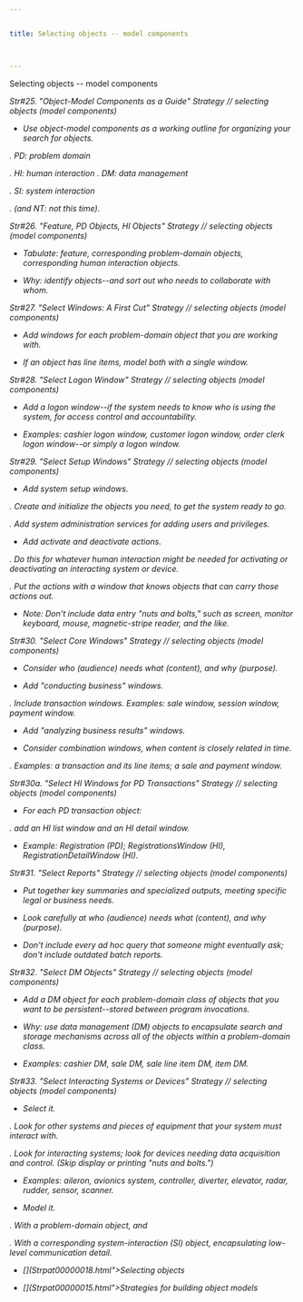 ```yaml
---


title: Selecting objects -- model components



---
```



<p>Selecting objects -- model components </p>

<p><i>Str#25. &quot;Object-Model Components as a Guide&quot; Strategy // selecting
objects (model components) </p>

*  Use object-model components as a working outline for organizing your search for
objects. </p>

<p>. PD: problem domain </p>

<p>. HI: human interaction . DM: data management </p>

<p>. SI: system interaction </p>

<p>. (and NT: not this time). </p>

<p><i>Str#26. &quot;Feature, PD Objects, HI Objects&quot; Strategy // selecting objects
(model components) </p>

*  Tabulate: feature, corresponding problem-domain objects, corresponding human
interaction objects. </p>

*  Why: identify objects--and sort out who needs to collaborate with whom. </p>

<p><i>Str#27. &quot;Select Windows: A First Cut&quot; Strategy // selecting objects (model
components) </p>

*  Add windows for each problem-domain object that you are working with. </p>

*  If an object has line items, model both with a single window. </p>

<p><i>Str#28. &quot;Select Logon Window&quot; Strategy // selecting objects (model
components) </p>

*  Add a logon window--if the system needs to know who is using the system, for
access control and accountability. </p>

*  Examples: cashier logon window, customer logon window, order clerk logon window--or
simply a logon window. </p>

<p><i>Str#29. &quot;Select Setup Windows&quot; Strategy // selecting objects (model
components) </p>

*  Add system setup windows. </p>

<p>. Create and initialize the objects you need, to get the system ready to go. </p>

<p>. Add system administration services for adding users and privileges. </p>

*  Add activate and deactivate actions. </p>

<p>. Do this for whatever human interaction might be needed for activating or deactivating
an interacting system or device. </p>

<p>. Put the actions with a window that knows objects that can carry those actions out. </p>

*  Note: Don't include data entry &quot;nuts and bolts,&quot; such as screen, monitor
keyboard, mouse, magnetic-stripe reader, and the like. </p>

<p><i>Str#30. &quot;Select Core Windows&quot; Strategy // selecting objects (model
components) </p>

*  Consider who (audience) needs what (content), and why (purpose). </p>

*  Add &quot;conducting business&quot; windows. </p>

<p>. Include transaction windows. Examples: sale window, session window, payment window. </p>

*  Add &quot;analyzing business results&quot; windows. </p>

*  Consider combination windows, when content is closely related in time. </p>

<p>. Examples: a transaction and its line items; a sale and payment window. </p>

<p><i>Str#30a. &quot;Select HI Windows for PD Transactions&quot; Strategy // selecting
objects (model components) </p>

*  For each PD transaction object: </p>

<p>. add an HI list window and an HI detail window. </p>

*  Example: Registration (PD); RegistrationsWindow (HI), RegistrationDetailWindow (HI). </p>

<p><i>Str#31. &quot;Select Reports&quot; Strategy // selecting objects (model components) </p>

*  Put together key summaries and specialized outputs, meeting specific legal or
business needs. </p>

*  Look carefully at who (audience) needs what (content), and why (purpose). </p>

*  Don't include every ad hoc query that someone might eventually ask; don't include
outdated batch reports. </p>

<p><i>Str#32. &quot;Select DM Objects&quot; Strategy // selecting objects (model
components) </p>

*  Add a DM object for each problem-domain class of objects that you want to be
persistent--stored between program invocations. </p>

*  Why: use data management (DM) objects to encapsulate search and storage mechanisms
across all of the objects within a problem-domain class. </p>

*  Examples: cashier DM, sale DM, sale line item DM, item DM. </p>

<p><i>Str#33. &quot;Select Interacting Systems or Devices&quot; Strategy // selecting
objects (model components) </p>

*  Select it. </p>

<p>. Look for other systems and pieces of equipment that your system must interact with. </p>

<p>. Look for interacting systems; look for devices needing data acquisition and control.
(Skip display or printing &quot;nuts and bolts.&quot;) </p>

*  Examples: aileron, avionics system, controller, diverter, elevator, radar, rudder,
sensor, scanner. </p>

*  Model it. </p>

<p>. With a problem-domain object, and </p>

<p>. With a corresponding system-interaction (SI) object, encapsulating low-level
communication detail. </p>

* [](Strpat00000018.html">Selecting objects</a></li>

* [](Strpat00000015.html">Strategies for building object models</a></li>



